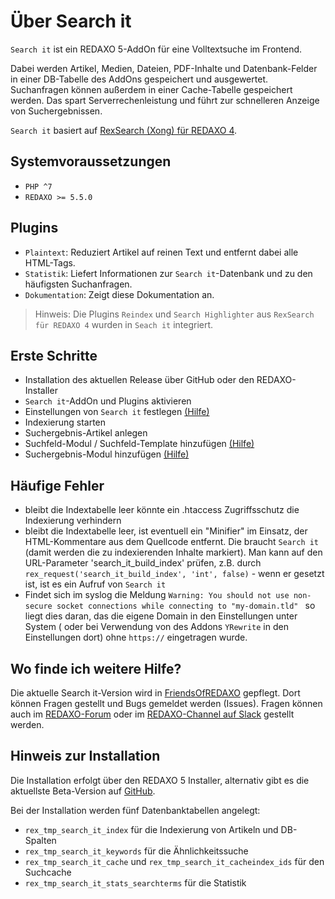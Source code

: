 # Über Search it

`Search it` ist ein REDAXO 5-AddOn für eine Volltextsuche im Frontend.

Dabei werden Artikel, Medien, Dateien, PDF-Inhalte und Datenbank-Felder in einer DB-Tabelle des AddOns gespeichert und ausgewertet. Suchanfragen können außerdem in einer Cache-Tabelle gespeichert werden. Das spart Serverrechenleistung und führt zur schnelleren Anzeige von Suchergebnissen.

`Search it` basiert auf [RexSearch (Xong) für REDAXO 4](https://github.com/xong/rexsearch/).

## Systemvoraussetzungen

* `PHP ^7`
* `REDAXO >= 5.5.0`

## Plugins

* `Plaintext`: Reduziert Artikel auf reinen Text und entfernt dabei alle HTML-Tags. 
* `Statistik`: Liefert Informationen zur `Search it`-Datenbank und zu den häufigsten Suchanfragen.
* `Dokumentation`: Zeigt diese Dokumentation an.

> Hinweis: Die Plugins `Reindex` und `Search Highlighter` aus `RexSearch für REDAXO 4` wurden in `Seach it` integriert.

## Erste Schritte

* Installation des aktuellen Release über GitHub oder den REDAXO-Installer
* `Search it`-AddOn und Plugins aktivieren
* Einstellungen von `Search it` festlegen [(Hilfe)](search_it-settings.md)
* Indexierung starten
* Suchergebnis-Artikel anlegen 
* Suchfeld-Modul / Suchfeld-Template hinzufügen [(Hilfe)](module-form.md)
* Suchergebnis-Modul hinzufügen [(Hilfe)](module-simple.md)

## Häufige Fehler

* bleibt die Indextabelle leer könnte ein .htaccess Zugriffsschutz die Indexierung verhindern
* bleibt die Indextabelle leer, ist eventuell ein "Minifier" im Einsatz, der HTML-Kommentare aus dem Quellcode entfernt.
Die braucht `Search it` (damit werden die zu indexierenden Inhalte markiert). Man kann auf den URL-Parameter 'search_it_build_index' prüfen, z.B. durch `rex_request('search_it_build_index', 'int', false)` - wenn er gesetzt ist, ist es ein Aufruf von `Search it`
* Findet sich im syslog die Meldung `Warning: You should not use non-secure socket connections while connecting to "my-domain.tld" ` so liegt dies daran, das die eigene Domain in den Einstellungen unter System ( oder bei Verwendung von des Addons `YRewrite` in den Einstellungen dort) ohne `https://` eingetragen wurde.

## Wo finde ich weitere Hilfe?

Die aktuelle Search it-Version wird in [FriendsOfREDAXO](https://github.com/friendsofredaxo/search_it) gepflegt. Dort können Fragen gestellt und Bugs gemeldet werden (Issues). Fragen können auch im [REDAXO-Forum](www.redaxo.org/de/forum/) oder im [REDAXO-Channel auf Slack](https://friendsofredaxo.slack.com/messages/redaxo/) gestellt werden.

## Hinweis zur Installation

Die Installation erfolgt über den REDAXO 5 Installer, alternativ gibt es die aktuellste Beta-Version auf [GitHub](https://github.com/friendsofredaxo/search_it). 

Bei der Installation werden fünf Datenbanktabellen angelegt: 
* `rex_tmp_search_it_index` für die Indexierung von Artikeln und DB-Spalten
* `rex_tmp_search_it_keywords` für die Ähnlichkeitssuche
* `rex_tmp_search_it_cache` und `rex_tmp_search_it_cacheindex_ids` für den Suchcache
* `rex_tmp_search_it_stats_searchterms` für die Statistik
